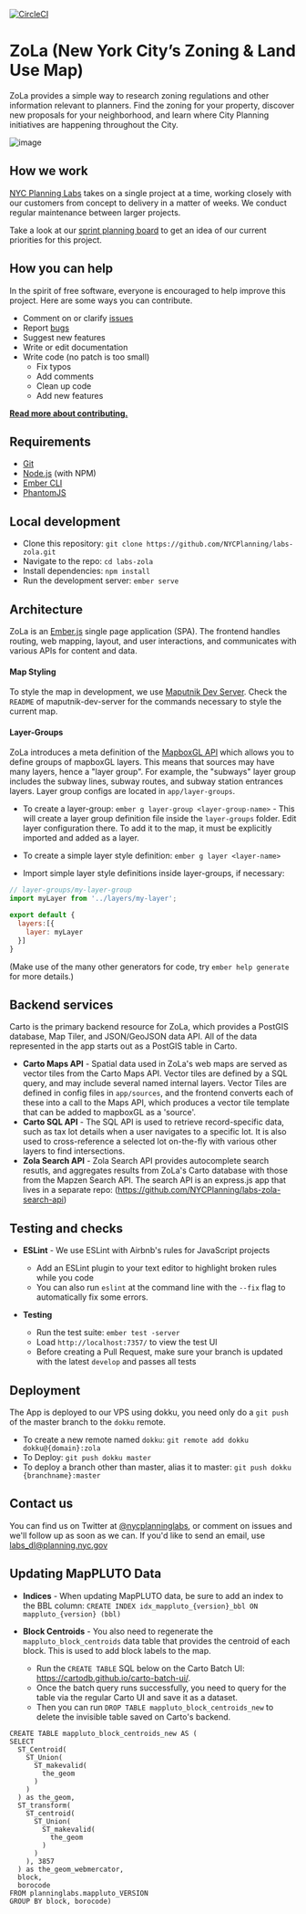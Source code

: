 [![CircleCI](https://circleci.com/gh/NYCPlanning/labs-zola/tree/develop.svg?style=svg)](https://circleci.com/gh/NYCPlanning/labs-zola/tree/develop)

# ZoLa (New York City’s Zoning & Land Use Map)

ZoLa provides a simple way to research zoning regulations and other information relevant to planners. Find the zoning for your property, discover new proposals for your neighborhood, and learn where City Planning initiatives are happening throughout the City.

![image](https://user-images.githubusercontent.com/409279/34126699-83fe1ab0-e408-11e7-84eb-1f228f43c071.png)

## How we work

[NYC Planning Labs](https://planninglabs.nyc) takes on a single project at a time, working closely with our customers from concept to delivery in a matter of weeks.  We conduct regular maintenance between larger projects.  

Take a look at our [sprint planning board](https://waffle.io/NYCPlanning/labs-zola) to get an idea of our current priorities for this project.

## How you can help

In the spirit of free software, everyone is encouraged to help improve this project.  Here are some ways you can contribute.

- Comment on or clarify [issues](https://github.com/NYCPlanning/labs-zola/issues)
- Report [bugs](https://github.com/NYCPlanning/labs-zola/issues?q=is%3Aissue+is%3Aopen+label%3Abug)
- Suggest new features
- Write or edit documentation
- Write code (no patch is too small)
  - Fix typos
  - Add comments
  - Clean up code
  - Add new features

**[Read more about contributing.](CONTRIBUTING.md)**

## Requirements

- [Git](https://git-scm.com/)
- [Node.js](https://nodejs.org/) (with NPM)
- [Ember CLI](https://ember-cli.com/)
- [PhantomJS](http://phantomjs.org/)

## Local development

- Clone this repository: `git clone https://github.com/NYCPlanning/labs-zola.git`
- Navigate to the repo: `cd labs-zola`
- Install dependencies: `npm install`
- Run the development server: `ember serve`

## Architecture

ZoLa is an [Ember.js](https://www.emberjs.com/) single page application (SPA).  The frontend handles routing, web mapping, layout, and user interactions, and communicates with various APIs for content and data.

#### Map Styling

To style the map in development, we use [Maputnik Dev Server](https://github.com/NYCPlanning/labs-maputnik-dev-server). Check the `README` of maputnik-dev-server for the commands necessary to style the current map.

#### Layer-Groups

ZoLa introduces a meta definition of the [MapboxGL API](https://mapbox.com/mapbox-gl-js/api/) which allows you to define groups of mapboxGL layers. This means that sources may have many layers, hence a "layer group". For example, the "subways" layer group includes the subway lines, subway routes, and subway station entrances layers. Layer group configs are located in `app/layer-groups`.

- To create a layer-group: `ember g layer-group <layer-group-name>` - This will create a layer group definition file inside the `layer-groups` folder. Edit layer configuration there. To add it to the map, it must be explicitly imported and added as a layer.

- To create a simple layer style definition: `ember g layer <layer-name>`

- Import simple layer style definitions inside layer-groups, if necessary:  
```javascript
// layer-groups/my-layer-group
import myLayer from '../layers/my-layer';

export default {
  layers:[{
    layer: myLayer
  }]
}
```

(Make use of the many other generators for code, try `ember help generate` for more details.)

## Backend services

Carto is the primary backend resource for ZoLa, which provides a PostGIS database, Map Tiler, and JSON/GeoJSON data API.  All of the data represented in the app starts out as a PostGIS table in Carto.

- **Carto Maps API** - Spatial data used in ZoLa's web maps are served as vector tiles from the Carto Maps API.  Vector tiles are defined by a SQL query, and may include several named internal layers.  Vector Tiles are defined in config files in `app/sources`, and the frontend converts each of these into a call to the Maps API, which produces a vector tile template that can be added to mapboxGL as a 'source'.
- **Carto SQL API** - The SQL API is used to retrieve record-specific data, such as tax lot details when a user navigates to a specific lot.  It is also used to cross-reference a selected lot on-the-fly with various other layers to find intersections.
- **Zola Search API** - Zola Search API provides autocomplete search resutls, and aggregates results from ZoLa's Carto database with those from the Mapzen Search API. The search API is an express.js app that lives in a separate repo: (https://github.com/NYCPlanning/labs-zola-search-api)

## Testing and checks

- **ESLint** - We use ESLint with Airbnb's rules for JavaScript projects
  - Add an ESLint plugin to your text editor to highlight broken rules while you code
  - You can also run `eslint` at the command line with the `--fix` flag to automatically fix some errors.

- **Testing**
  - Run the test suite: `ember test -server`
  - Load `http://localhost:7357/` to view the test UI
  - Before creating a Pull Request, make sure your branch is updated with the latest `develop` and passes all tests

## Deployment

The App is deployed to our VPS using dokku, you need only do a `git push` of the master branch to the `dokku` remote.

- To create a new remote named `dokku`: `git remote add dokku dokku@{domain}:zola`
- To Deploy: `git push dokku master`
- To deploy a branch other than master, alias it to master: `git push dokku {branchname}:master`

## Contact us

You can find us on Twitter at [@nycplanninglabs](https://twitter.com/nycplanninglabs), or comment on issues and we'll follow up as soon as we can. If you'd like to send an email, use [labs_dl@planning.nyc.gov](mailto:labs_dl@planning.nyc.gov)

## Updating MapPLUTO Data

- **Indices** - When updating MapPLUTO data, be sure to add an index to the BBL column: `CREATE INDEX idx_mappluto_{version}_bbl ON mappluto_{version} (bbl)`

- **Block Centroids** - You also need to regenerate the `mappluto_block_centroids` data table that provides the centroid of each block. This is used to add block labels to the map. 
  - Run the `CREATE TABLE` SQL below on the Carto Batch UI: https://cartodb.github.io/carto-batch-ui/. 
  - Once the batch query runs successfully, you need to query for the table via the regular Carto UI and save it as a dataset.
  - Then you can run `DROP TABLE mappluto_block_centroids_new` to delete the invisible table saved on Carto's backend.

```
CREATE TABLE mappluto_block_centroids_new AS (
SELECT
  ST_Centroid(
    ST_Union(
      ST_makevalid(
        the_geom
      )
    )
  ) as the_geom,
  ST_transform(
    ST_centroid(
      ST_Union(
        ST_makevalid(
          the_geom
        )
      )
    ), 3857
  ) as the_geom_webmercator,
  block,
  borocode
FROM planninglabs.mappluto_VERSION
GROUP BY block, borocode)
```
